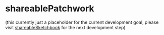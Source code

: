 # shareablePatchwork #

(this currently just a placeholder for the current development goal, please visit [shareableSketchbook](https://github.com/rozek/shareableSketchbook) for the next development step)
